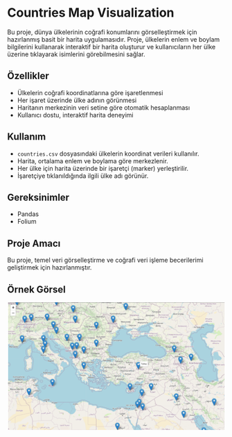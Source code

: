 # Countries Map Visualization

Bu proje, dünya ülkelerinin coğrafi konumlarını görselleştirmek için hazırlanmış basit bir harita uygulamasıdır. Proje, ülkelerin enlem ve boylam bilgilerini kullanarak interaktif bir harita oluşturur ve kullanıcıların her ülke üzerine tıklayarak isimlerini görebilmesini sağlar.

## Özellikler

- Ülkelerin coğrafi koordinatlarına göre işaretlenmesi  
- Her işaret üzerinde ülke adının görünmesi  
- Haritanın merkezinin veri setine göre otomatik hesaplanması  
- Kullanıcı dostu, interaktif harita deneyimi  

## Kullanım

- `countries.csv` dosyasındaki ülkelerin koordinat verileri kullanılır.  
- Harita, ortalama enlem ve boylama göre merkezlenir.  
- Her ülke için harita üzerinde bir işaretçi (marker) yerleştirilir.  
- İşaretçiye tıklanıldığında ilgili ülke adı görünür.

## Gereksinimler
 
- Pandas  
- Folium  

## Proje Amacı

Bu proje, temel veri görselleştirme ve coğrafi veri işleme becerilerimi geliştirmek için hazırlanmıştır.

## Örnek Görsel

<p align="center">
  <img src="geo.png" alt="Olusan Harita Görseli" width="500"/>
</p>
